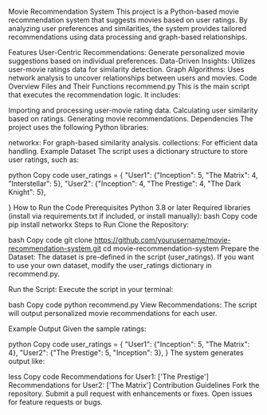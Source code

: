 Movie Recommendation System
This project is a Python-based movie recommendation system that suggests movies based on user ratings. By analyzing user preferences and similarities, the system provides tailored recommendations using data processing and graph-based relationships.

Features
User-Centric Recommendations: Generate personalized movie suggestions based on individual preferences.
Data-Driven Insights: Utilizes user-movie ratings data for similarity detection.
Graph Algorithms: Uses network analysis to uncover relationships between users and movies.
Code Overview
Files and Their Functions
recommend.py
This is the main script that executes the recommendation logic. It includes:

Importing and processing user-movie rating data.
Calculating user similarity based on ratings.
Generating movie recommendations.
Dependencies
The project uses the following Python libraries:

networkx: For graph-based similarity analysis.
collections: For efficient data handling.
Example Dataset
The script uses a dictionary structure to store user ratings, such as:

python
Copy code
user_ratings = {
    "User1": {"Inception": 5, "The Matrix": 4, "Interstellar": 5},
    "User2": {"Inception": 4, "The Prestige": 4, "The Dark Knight": 5},

}
How to Run the Code
Prerequisites
Python 3.8 or later
Required libraries (install via requirements.txt if included, or install manually):
bash
Copy code
pip install networkx
Steps to Run
Clone the Repository:

bash
Copy code
git clone https://github.com/yourusername/movie-recommendation-system.git
cd movie-recommendation-system
Prepare the Dataset:
The dataset is pre-defined in the script (user_ratings). If you want to use your own dataset, modify the user_ratings dictionary in recommend.py.

Run the Script:
Execute the script in your terminal:

bash
Copy code
python recommend.py
View Recommendations:
The script will output personalized movie recommendations for each user.

Example Output
Given the sample ratings:

python
Copy code
user_ratings = {
    "User1": {"Inception": 5, "The Matrix": 4},
    "User2": {"The Prestige": 5, "Inception": 3},
}
The system generates output like:

less
Copy code
Recommendations for User1: ['The Prestige']
Recommendations for User2: ['The Matrix']
Contribution Guidelines
Fork the repository.
Submit a pull request with enhancements or fixes.
Open issues for feature requests or bugs.

